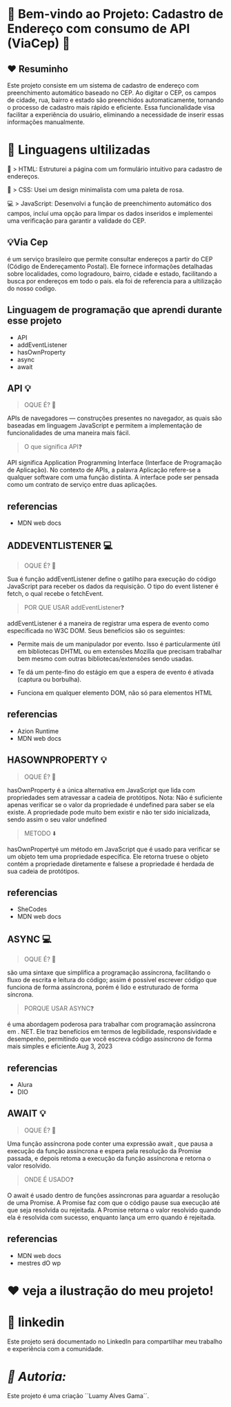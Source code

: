 
# 🌸 Bem-vindo ao Projeto: Cadastro de Endereço com consumo de API (ViaCep) 🌸

## ❤️ Resuminho
 
Este projeto consiste em um sistema de cadastro de endereço com preenchimento automático baseado no CEP. Ao digitar o CEP, os campos de cidade, rua, bairro e estado são preenchidos automaticamente, tornando o processo de cadastro mais rápido e eficiente. Essa funcionalidade visa facilitar a experiência do usuário, eliminando a necessidade de inserir essas informações manualmente.

 # 🧩 Linguagens ultilizadas

🔧 > HTML: Estruturei a página com um formulário intuitivo para cadastro de endereços.

🎨 > CSS: Usei um design minimalista com uma paleta de rosa.

💻 > JavaScript: Desenvolvi a função de preenchimento automático dos campos, incluí uma opção para limpar os dados 
inseridos e implementei uma verificação para garantir a validade do CEP.


## 💡Via Cep
 é um serviço brasileiro que permite consultar endereços a partir do CEP (Código de Endereçamento Postal). Ele fornece informações detalhadas sobre localidades, como logradouro, bairro, cidade e estado, facilitando a busca por endereços em todo o país.
 ela foi de referencia para a ultilização do nosso codigo.

## Linguagem de programação que aprendi durante esse projeto 
- API
- addEventListener
- hasOwnProperty
- async
- await


## API 💡

> OQUE É? 🤔​

APIs de navegadores — construções presentes no navegador, as quais são baseadas em linguagem JavaScript e permitem a implementação de funcionalidades de uma maneira mais fácil.

> O que significa API❓​

 API significa Application Programming Interface (Interface de Programação de Aplicação). No contexto de APIs, a palavra Aplicação refere-se a qualquer software com uma função distinta. A interface pode ser pensada como um contrato de serviço entre duas aplicações.

 ## referencias

 - MDN web docs


## ADDEVENTLISTENER 💻​

> OQUE É? 🤔​

 Sua é função addEventListener define o gatilho para execução do código JavaScript para receber os dados da requisição. O tipo do event listener é fetch, o qual recebe o fetchEvent.

 > POR QUE USAR addEventListener❓​

addEventListener é a maneira de registrar uma espera de evento como especificada no W3C DOM. Seus benefícios são os seguintes:

- Permite mais de um manipulador por evento. Isso é particularmente útil em bibliotecas DHTML ou em extensões Mozilla que precisam trabalhar bem mesmo com outras bibliotecas/extensões sendo usadas.

- Te dá um pente-fino do estágio em que a espera de evento é ativada (captura ou borbulha).

- Funciona em qualquer elemento DOM, não só para elementos HTML


 ## referencias 
 - Azion Runtime
 - MDN web docs

 ## HASOWNPROPERTY 💡

> OQUE É? 🤔​ 

 hasOwnProperty é a única alternativa em JavaScript que lida com propriedades sem atravessar a cadeia de protótipos. Nota: Não é suficiente apenas verificar se o valor da propriedade é undefined para saber se ela existe. A propriedade pode muito bem existir e não ter sido inicializada, sendo assim o seu valor undefined

 > METODO ​⬇️​
 
 hasOwnPropertyé um método em JavaScript que é usado para verificar se um objeto tem uma propriedade específica. Ele retorna truese o objeto contém a propriedade diretamente e falsese a propriedade é herdada de sua cadeia de protótipos.

  ## referencias 
- SheCodes
- MDN web docs

 ## ASYNC 💻​

> OQUE É? 🤔​ 

 são uma sintaxe que simplifica a programação assíncrona, facilitando o fluxo de escrita e leitura do código; assim é possível escrever código que funciona de forma assíncrona, porém é lido e estruturado de forma síncrona.

> PORQUE USAR ASYNC❓​

 é uma abordagem poderosa para trabalhar com programação assíncrona em . NET. Ele traz benefícios em termos de legibilidade, responsividade e desempenho, permitindo que você escreva código assíncrono de forma mais simples e eficiente.Aug 3, 2023

 ## referencias 
 - Alura
 - DIO

## AWAIT 💡

 > OQUE É? 🤔​ 

 Uma função assíncrona pode conter uma expressão await , que pausa a execução da função assíncrona e espera pela resolução da Promise passada, e depois retoma a execução da função assíncrona e retorna o valor resolvido.

>ONDE É USADO❓​

 O await é usado dentro de funções assíncronas para aguardar a resolução de uma Promise. A Promise faz com que o código pause sua execução até que seja resolvida ou rejeitada. A Promise retorna o valor resolvido quando ela é resolvida com sucesso, enquanto lança um erro quando é rejeitada.

  ## referencias
- MDN web docs
- mestres dO wp


# ❤️ veja a ilustração do meu projeto!



# 🎉 linkedin
Este projeto será documentado no LinkedIn para compartilhar meu trabalho e experiência com a comunidade.

# *📝 Autoria:*
Este projeto é uma criação ´´Luamy Alves Gama´´.

